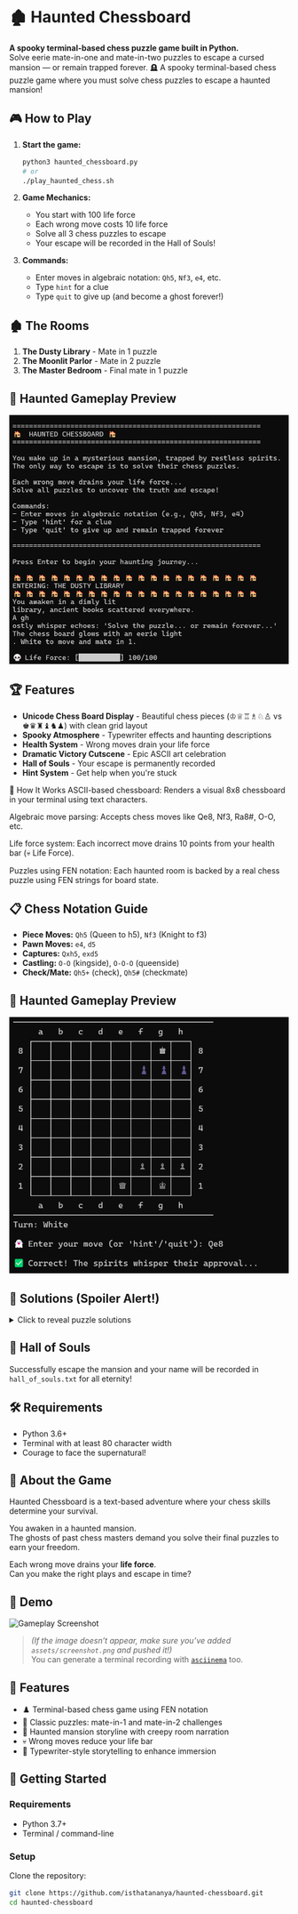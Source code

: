 # 🏚️ Haunted Chessboard

**A spooky terminal-based chess puzzle game built in Python.**  
Solve eerie mate-in-one and mate-in-two puzzles to escape a cursed mansion — or remain trapped forever. 🪦
A spooky terminal-based chess puzzle game where you must solve chess puzzles to escape a haunted mansion!

## 🎮 How to Play

1. **Start the game:**
   ```bash
   python3 haunted_chessboard.py
   # or
   ./play_haunted_chess.sh
   ```

2. **Game Mechanics:**
   - You start with 100 life force
   - Each wrong move costs 10 life force
   - Solve all 3 chess puzzles to escape
   - Your escape will be recorded in the Hall of Souls!

3. **Commands:**
   - Enter moves in algebraic notation: `Qh5`, `Nf3`, `e4`, etc.
   - Type `hint` for a clue
   - Type `quit` to give up (and become a ghost forever!)

## 🏚️ The Rooms

1. **The Dusty Library** - Mate in 1 puzzle
2. **The Moonlit Parlor** - Mate in 2 puzzle  
3. **The Master Bedroom** - Final mate in 1 puzzle
## 👻 Haunted Gameplay Preview

![Gameplay Screenshot](https://github.com/isthatananya/haunted-chessboard/blob/55d3e244a500109c900b4825483a8c0621061804/haunted_gameplay.png)


## 🏆 Features

- **Unicode Chess Board Display** - Beautiful chess pieces (♔♕♖♗♘♙ vs ♚♛♜♝♞♟) with clean grid layout
- **Spooky Atmosphere** - Typewriter effects and haunting descriptions
- **Health System** - Wrong moves drain your life force
- **Dramatic Victory Cutscene** - Epic ASCII art celebration
- **Hall of Souls** - Your escape is permanently recorded
- **Hint System** - Get help when you're stuck

🧩 How It Works
ASCII-based chessboard: Renders a visual 8x8 chessboard in your terminal using text characters.

Algebraic move parsing: Accepts chess moves like Qe8, Nf3, Ra8#, O-O, etc.

Life force system: Each incorrect move drains 10 points from your health bar (💀 Life Force).

Puzzles using FEN notation: Each haunted room is backed by a real chess puzzle using FEN strings for board state.



## 📋 Chess Notation Guide

- **Piece Moves:** `Qh5` (Queen to h5), `Nf3` (Knight to f3)
- **Pawn Moves:** `e4`, `d5`
- **Captures:** `Qxh5`, `exd5`
- **Castling:** `O-O` (kingside), `O-O-O` (queenside)
- **Check/Mate:** `Qh5+` (check), `Qh5#` (checkmate)

## 👻 Haunted Gameplay Preview

![Gameplay Screenshot](https://github.com/isthatananya/haunted-chessboard/blob/217cdb7340d422644b36c5aad224231097da91e5/Screenshot1.png)


## 🎯 Solutions (Spoiler Alert!)

<details>
<summary>Click to reveal puzzle solutions</summary>

1. **Library:** `Qe8#`
2. **Parlor:** `Qd5` or `Qd5+`
3. **Bedroom:** `Ra8#`

</details>

## 📜 Hall of Souls

Successfully escape the mansion and your name will be recorded in `hall_of_souls.txt` for all eternity!

## 🛠️ Requirements

- Python 3.6+
- Terminal with at least 80 character width
- Courage to face the supernatural!


## 👻 About the Game

Haunted Chessboard is a text-based adventure where your chess skills determine your survival.

You awaken in a haunted mansion.  
The ghosts of past chess masters demand you solve their final puzzles to earn your freedom.

Each wrong move drains your **life force**.  
Can you make the right plays and escape in time?


## 📸 Demo

<img src="assets/screenshot.png" alt="Gameplay Screenshot" width="700"/>

> *(If the image doesn’t appear, make sure you’ve added `assets/screenshot.png` and pushed it!)*  
> You can generate a terminal recording with [`asciinema`](https://asciinema.org/) too.



## 🧩 Features

- ♟️ Terminal-based chess game using FEN notation
- 🧠 Classic puzzles: mate-in-1 and mate-in-2 challenges
- 🫣 Haunted mansion storyline with creepy room narration
- 💀 Wrong moves reduce your life bar
- 📜 Typewriter-style storytelling to enhance immersion


## 🚀 Getting Started

### Requirements

- Python 3.7+
- Terminal / command-line

### Setup

Clone the repository:

```bash
git clone https://github.com/isthatananya/haunted-chessboard.git
cd haunted-chessboard
